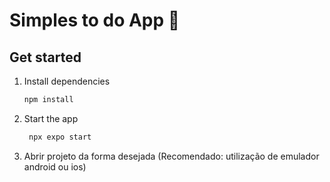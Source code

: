 # Simples to do App 👋


## Get started

1. Install dependencies

   ```bash
   npm install
   ```

2. Start the app

   ```bash
    npx expo start
   ```

3. Abrir projeto da forma desejada (Recomendado: utilização de emulador android ou ios)










